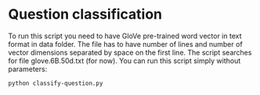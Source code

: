 Question classification
=======================

To run this script you need to have GloVe pre-trained word vector in text format in data folder. The file has to have number
of lines and number of vector dimensions separated by space on the first line.
The script searches for file glove.6B.50d.txt (for now).
You can run this script simply without parameters:

    python classify-question.py